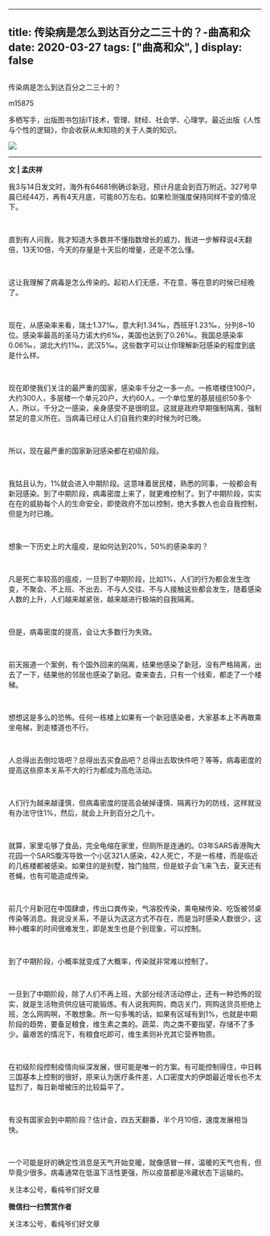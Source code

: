 
---
title:   传染病是怎么到达百分之二三十的？-曲高和众
date: 2020-03-27
tags: ["曲高和众", ]
display: false
---


## 



传染病是怎么到达百分之二三十的？




m15875




多栖写手，出版图书包括IT技术，管理、财经、社会学、心理学。最近出版《人性与个性的逻辑》，你会收获从未知晓的关于人类的知识。


<img class="rich_pages js_insertlocalimg" data-ratio="0.562962962962963" data-s="300,640" src="https://mmbiz.qpic.cn/mmbiz_jpg/fxGMiaL5Zj1ianIticnS8BOW6wyMUHEDPUNTXIy3icicFZPxMCFc585UDlhhyAIC5Pj46bBsBLNAFEeAP0m4hF6R9ZA/640?wx_fmt=jpeg" data-type="jpeg" data-w="1080" style=""/>

****

**文 | 孟庆祥&nbsp;**



我3与14日发文时，海外有64681例确诊新冠，预计月底会到百万附近。327号早晨已经44万，再有4天月底，可能80万左右。如果检测强度保持同样不变的情况下。



&nbsp;

直到有人问我，我才知道大多数并不懂指数增长的威力，我进一步解释说4天翻倍，13天10倍，今天的存量是十天后的增量，还是不怎么懂。

&nbsp;

这让我理解了病毒是怎么传染的。起初人们无感，不在意，等在意的时候已经晚了。

&nbsp;

现在，从感染率来看，瑞士1.37‰，意大利1.34‰，西班牙1.23‰，分列8~10位。感染率最高的圣马力诺大约6‰，美国也达到了0.26‰。我国总感染率0.06‰，湖北大约1‰，武汉5‰。这些数字可以让你理解新冠感染的程度到底是什么样。

&nbsp;

现在即使我们关注的最严重的国家，感染率千分之一多一点。一栋塔楼住100户，大约300人，多层楼一个单元20户，大约60人。一个单位里的基层组织50多个人，所以，千分之一感染，亲身感受不是很明显。这就是政府早期强制隔离，强制禁足的意义所在。当病毒已经让人们自我约束的时候为时已晚。

&nbsp;

所以，现在最严重的国家新冠感染都在初级阶段。

&nbsp;

我姑且认为，1%就会进入中期阶段。这意味着居民楼，熟悉的同事，一般都会有新冠感染。到了中期阶段，病毒密度上来了，就更难控制了。到了中期阶段，实实在在的威胁每个人的生命安全，即使政府不加以控制，绝大多数人也会自我控制，但是为时已晚。

&nbsp;

想象一下历史上的大瘟疫，是如何达到20%，50%的感染率的？

&nbsp;

凡是死亡率较高的瘟疫，一旦到了中期阶段，比如1%，人们的行为都会发生改变，不聚会、不上班、不出去、不与人交往、不与人接触这些都会发生，随着感染人数的上升，人们越来越紧张，越来越进行极端的自我隔离。

&nbsp;

但是，病毒密度的提高，会让大多数行为失效。

&nbsp;

前天报道一个案例，有个国外回来的隔离，结果他感染了新冠，没有严格隔离，出去了一下，结果他的邻居也感染了新冠。查来查去，只有一个线索，都走了一个楼梯。

&nbsp;

想想这是多么的恐怖。任何一栋楼上如果有一个新冠感染者，大家基本上不再敢乘坐电梯，到走楼道也不行。

&nbsp;

人总得出去倒垃圾吧？总得出去买食品吧？总得出去取快件吧？等等，病毒密度的提高这些原本关系不大的行为都成为高危活动。

&nbsp;

人们行为越来越谨慎，但病毒密度的提高会破掉谨慎、隔离行为的防线，这样就没有办法守住1%，然后，就会上升到百分之几十。

&nbsp;

就算，家里屯够了食品，完全龟缩在家里，但厕所是连通的。03年SARS香港陶大花园一个SARS腹泻导致一个小区321人感染，42人死亡，不是一栋楼，而是临近的几栋楼都被感染。如果住的是别墅，独门独院，但是蚊子会飞来飞去，夏天还有苍蝇，也有可能造成传染。

&nbsp;

前几个月新冠在中国肆虐，传出口粪传染，气溶胶传染，乘电梯传染、吃饭被邻桌传染等消息。我说没关系，不是认为这这方式不存在，而是当时感染人数很少，这种小概率的时间很难发生，即是发生也是个别现象，可以控制。

&nbsp;

到了中期阶段，小概率就变成了大概率，传染就非常难以控制了。

&nbsp;

一旦到了中期阶段，除了人们不再上班，大部分经济活动停止，还有一种恐怖的现实，就是生活物资供应链可能锻炼。有人说我网购，商店关门，网购送货员拒绝上班，怎么网购啊，不敢想象。所一句多嘴的话，如果有区域有到1%，也就是中期阶段的趋势，要备足粮食，维生素之类的。蔬菜、肉之类不要指望，存储不了多少。最艰苦的情况下，有粮食吃即可，维生素则补充其它营养物质。

&nbsp;

在初级阶段控制疫情向纵深发展，很可能是唯一的方案。有可能控制得住，中日韩三国基本上控制的很好，原来认为医疗条件差，人口密度大的伊朗最近增长也不太猛烈了，每日新增被压的比较扁平了。

&nbsp;

有没有国家会到中期阶段？估计会，四五天翻番，半个月10倍，速度发展相当快。

&nbsp;

一个可能是好的确定性消息是天气开始变暖，就像感冒一样，温暖的天气也有，但毕竟少很多。病毒通常在低温下活性更强，所以疫苗都是冷藏状态下运输的。

关注本公号，看纯爷们好文章


**微信扫一扫赞赏作者**






关注本公号，看纯爷们好文章








